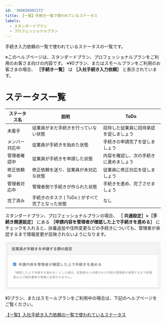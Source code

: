 ```yaml
---
id: '360026801573'
title: 【一覧】手続き一覧で使われているステータス
labels:
  - スタンダードプラン
  - プロフェッショナルプラン
---
```

手続き入力依頼の一覧で使われているステータスの一覧です。

※このヘルプページは、スタンダードプラン、プロフェッショナルプランをご利用のお客さま向けの内容です。
※¥0プラン、またはスモールプランをご利用のお客さまの場合、 **［手続き一覧］** は **［入社手続き入力依頼］** と表示されています。

# ステータス一覧

| ステータス名 | 説明 | ToDo |
| --- | --- | --- |
| 未着手 | 従業員がまだ手続きを行っていない状態 | 招待した従業員に招待承認を促しましょう |
| メンバー対応中 | 従業員が手続きを始めた状態 | 手続きの申請完了を促しましょう |
| 管理者確認中 | 従業員が手続きを申請した状態 | 内容を確認し、次の手続きに進めましょう |
| 修正依頼中 | 修正依頼を送り、従業員が未対応な状態 | 従業員に修正対応を促しましょう |
| 管理者対応中 | 管理者側で手続きが作られた状態 | 手続きを進め、完了させましょう |
| 完了済み | 手続きのタスク ( ToDo ) がすべて完了となった状態 | なし |

スタンダードプラン、プロフェッショナルプランの場合、 **［**  **共通設定］>［手続き関連設定］** にある **［申請内容を管理者が確認した上で手続きを進める］** にチェックを入れると、扶養追加や住所変更などの手続きについても、管理者が承認するまで情報変更が反映されないようになります。

![従業員が手続きを申請する際の設定](./10939_001-1024x318.png)

¥0プラン、またはスモールプランをご利用中の場合は、下記のヘルプページをご覧ください。

[【一覧】入社手続き入力依頼の一覧で使われているステータス](https://knowledge.smarthr.jp/hc/ja/articles/360026106334)
